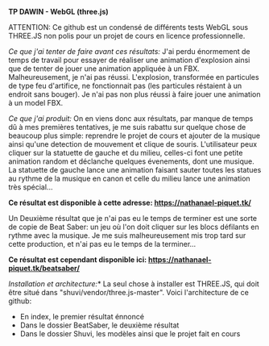 **TP DAWIN - WebGL (three.js)**

ATTENTION:
Ce github est un condensé de différents tests WebGL sous THREE.JS non polis pour un projet de cours en licence professionnelle.


*Ce que j'ai tenter de faire avant ces résultats:*
J'ai perdu énormement de temps de travail pour essayer de réaliser une animation d'explosion ainsi que de tenter de jouer une animation appliquée à un FBX.
Malheureusement, je n'ai pas réussi. L'explosion, transformée en particules de type feu d'artifice, ne fonctionnait pas (les particules réstaient à un endroit sans bouger). Je n'ai pas non plus réussi à faire jouer une animation à un model FBX.


*Ce que j'ai produit:*
On en viens donc aux résultats, par manque de temps dû à mes premières tentatives, je me suis rabattu sur quelque chose de beaucoup plus simple:
reprendre le projet de cours et ajouter de la musique ainsi qu'une detection de mouvement et clique de souris.
L'utilisateur peux cliquer sur la statuette de gauche et du milieu, celles-ci font une petite animation random et déclanche quelques évenements, dont une musique.
La statuette de gauche lance une animation faisant sauter toutes les statues au rythme de la musique en canon et celle du milieu lance une animation très spécial...

**Ce résultat est disponible à cette adresse: https://nathanael-piquet.tk/**


Un Deuxième résultat que je n'ai pas eu le temps de terminer est une sorte de copie de Beat Saber: un jeu où l'on doit cliquer sur les blocs défilants en rythme avec la musique.
Je me suis malheureusement mis trop tard sur cette production, et n'ai pas eu le temps de la terminer...

**Ce résultat est cependant disponible ici: https://nathanael-piquet.tk/beatsaber/**


*Installation et architecture:**
La seul chose à installer est THREE.JS, qui doit être situé dans "shuvi/vendor/three.js-master". Voici l'architecture de ce github:
- En index, le premier résultat énnoncé
- Dans le dossier BeatSaber, le deuxième résultat
- Dans le dossier Shuvi, les modèles ainsi que le projet fait en cours